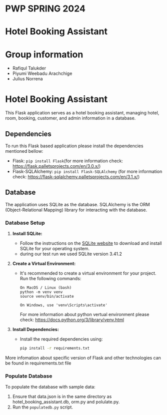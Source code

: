 # PWP SPRING 2024
# Hotel Booking Assistant
# Group information
* Rafiqul Talukder
* Piyumi Weebadu Arachchige
* Julius Norrena

# Hotel Booking Assistant

This Flask application serves as a hotel booking assistant, managing hotel, room, booking, customer, and admin information in a database.

## Dependencies

To run this Flask based application please install the dependencies mentioned bellow:

- Flask: `pip install Flask`(for more information check: https://flask.palletsprojects.com/en/3.0.x/)    
- Flask-SQLAlchemy: `pip install Flask-SQLAlchemy` (for more information check: https://flask-sqlalchemy.palletsprojects.com/en/3.1.x/)

## Database

The application uses SQLite as the database. SQLAlchemy is the ORM (Object-Relational Mapping) library for interacting with the database.

### Database Setup

1. **Install SQLite:**
   - Follow the instructions on the [SQLite website](https://www.sqlite.org/download.html) to download and install SQLite for your operating system.
   - during our test run we used SQLite version 3.41.2

2. **Create a Virtual Environment:**
   - It's recommended to create a virtual environment for your project. Run the following commands:
     ```
     On MacOS / Linux (bash)
     python -m venv venv
     source venv/bin/activate
     
     On Windows, use 'venv\Scripts\activate'
     ```
     For more information about python vertual environment please check: https://docs.python.org/3/library/venv.html

3. **Install Dependencies:**
   - Install the required dependencies using:
     ```bash
     pip install -r requirements.txt
     ```
     
More infomation about specific version of Flask and other technologies can be found in requirements.txt file

### Populate Database

To populate the database with sample data:

1. Ensure that data.json is in the same directory as hotel_booking_assistant.db, orm.py and polulate.py.
2. Run the `populatedb.py` script.
